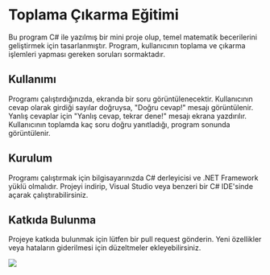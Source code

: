 
# Toplama Çıkarma Eğitimi

Bu program C# ile yazılmış bir mini proje olup, temel matematik becerilerini geliştirmek için tasarlanmıştır. Program, kullanıcının toplama ve çıkarma işlemleri yapması gereken soruları sormaktadır.

## Kullanımı 

Programı çalıştırdığınızda, ekranda bir soru görüntülenecektir. Kullanıcının cevap olarak girdiği sayılar doğruysa, "Doğru cevap!" mesajı görüntülenir. Yanlış cevaplar için "Yanlış cevap, tekrar dene!" mesajı ekrana yazdırılır. Kullanıcının toplamda kaç soru doğru yanıtladığı, program sonunda görüntülenir.

## Kurulum 

Programı çalıştırmak için bilgisayarınızda C# derleyicisi ve .NET Framework yüklü olmalıdır. Projeyi indirip, Visual Studio veya benzeri bir C# IDE'sinde açarak çalıştırabilirsiniz.

## Katkıda Bulunma

Projeye katkıda bulunmak için lütfen bir pull request gönderin. Yeni özellikler veya hataların giderilmesi için düzeltmeler ekleyebilirsiniz.

![](https://cdn.discordapp.com/attachments/776863855976382504/1078785448765300838/hafta14_1_fqcgefYntt.png)